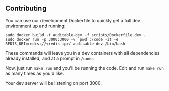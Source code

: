 
## Contributing
You can use our development Dockerfile to quickly get a full dev environment up and running:  

```shell
sudo docker build -t auditable-dev -f scripts/Dockerfile.dev .
sudo docker run -p 3000:3000 -v `pwd`:/code -it -e REDIS_URI=redis://<redis-ip>/ auditable-dev /bin/bash
```

These commands will leave you in a dev containers with all dependencies already installed, and at a prompt in `/code`.

Now, just run `make run` and you'll be running the code.  Edit and run `make run` as many times as you'd like.

Your dev server will be listening on port 3000.
